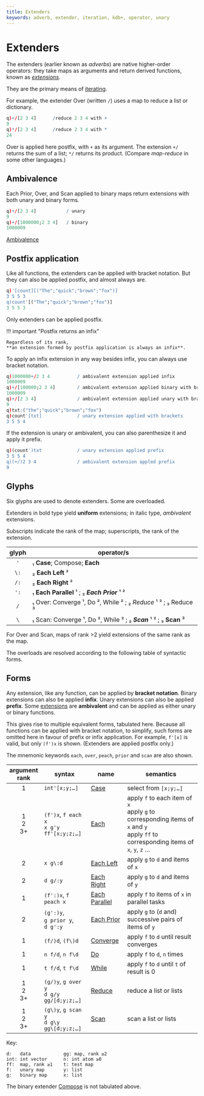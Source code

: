 ```yaml
---
title: Extenders
keywords: adverb, extender, iteration, kdb+, operator, unary
---
```



# Extenders


The extenders (earlier known as _adverbs_) are native higher-order operators: they take maps as arguments and return derived functions, known as [_extensions_](#extensions).

They are the primary means of [iterating](../basics/iteration.md).

For example, the extender Over (written `/`) uses a map to reduce a list or dictionary.

```q
q)+/[2 3 4]      /reduce 2 3 4 with +
9
q)*/[2 3 4]      /reduce 2 3 4 with *
24
```

Over is applied here postfix, with `+` as its argument. 
The extension `+/` returns the sum of a list; `*/` returns its product.
(Compare _map-reduce_ in some other languages.)


## Ambivalence

Each Prior, Over, and Scan applied to binary maps return extensions with both unary and binary forms.

```q
q)+/[2 3 4]           / unary
9
q)+/[1000000;2 3 4]   / binary
1000009
```

<i class="far fa-hand-point-right"></i> 
[Ambivalence](../basics/ambivalence.md)


## Postfix application

Like all functions, the extenders can be applied with bracket notation. 
But they can also be applied postfix, and almost always are.

```q
q)'[count][("The";"quick";"brown";"fox")]
3 5 5 3
q)count'[("The";"quick";"brown";"fox")]
3 5 5 3
```

Only extenders can be applied postfix.


!!! important "Postfix returns an infix"

    Regardless of its rank,
    **an extension formed by postfix application is always an infix**. 

To apply an infix extension in any way besides infix, you can always use bracket notation.

```q
q)1000000+/2 3 4          / ambivalent extension applied infix
1000009
q)+/[100000;2 3 4]        / ambivalent extension applied binary with brackets
1000009
q)+/[2 3 4]               / ambivalent extension applied unary with brackets
9
q)txt:("the";"quick";"brown";"fox")
q)count'[txt]             / unary extension applied with brackets
3 5 5 4
```

If the extension is unary or ambivalent, you can also parenthesize it and apply it prefix.

```q
q)(count')txt             / unary extension applied prefix
3 5 5 4
q)(+/)2 3 4               / ambivalent extension appled prefix
9
```


## Glyphs

Six glyphs are used to denote extenders. Some are overloaded.

Extenders in bold type yield **uniform** extensions; in italic type, _ambivalent_ extensions.

Subscripts indicate the rank of the map; superscripts, the rank of the extension. 

glyph | operator/s
:----:|------------------------------------------
`'`   | ₁ **Case**; Compose; **Each**
`\:`  | ₂ **Each Left** ²
`/:`  | ₂ **Each Right** ²
`':`  | ₁ **Each Parallel** ¹ ; ₂ **_Each Prior_** ¹ ²
`/`   | ₁ Over: Converge ¹, Do ², While ² ; ₂ _Reduce_ ¹ ² ; ₃ Reduce ³
`\`   | ₁ Scan: Converge ¹, Do ², While ² ; ₂ **_Scan_** ¹ ² ; ₃ **Scan** ³

For Over and Scan, maps of rank >2 yield extensions of the same rank as the map.

The overloads are resolved according to the following table of syntactic forms. 


## Forms

Any extension, like any function, can be applied by **bracket notation**. 
Binary extensions can also be applied **infix**. 
Unary extensions can also be applied **prefix**. 
Some [extensions](#extensions) are **ambivalent** and can be applied as either unary or binary functions. 

This gives rise to multiple equivalent forms, tabulated here.
Because all functions can be applied with bracket notation, to simplify, such forms are omitted here in favour of prefix or infix application. 
For example, `f'[x]` is valid, but only `(f')x` is shown.
(Extenders are applied postfix only.)

The mnemonic keywords `each`, `over`, `peach`, `prior` and `scan` are also shown.

argument<br>rank | syntax                                                   | name                                            | semantics
:----------------:|---------------------------------------------------------|-------------------------------------------------|------------------------------------------------------
1                 | `int'[x;y;…]`                                           | [Case](case.md)                                 | select from `[x;y;…]`
1<br>2<br>3+      | `(f')x`, `f each x`<br>`x g'y`<br>`ff'[x;y;z;…]`        | [Each](distributors.md#each)                    | apply `f` to each item of `x`<br>apply `g` to corresponding items of `x` and `y`<br>apply `ff` to corresponding items of `x`, `y`, `z` …
2                 | `x g\:d`                                                | [Each Left](distributors.md#each-left)          | apply `g` to `d` and items of `x`
2                 | `d g/:y`                                                | [Each Right](distributors.md#each-right)        | apply `g` to `d` and items of `y`
1                 | `(f':)x`, `f peach x`                                   | [Each Parallel](distributors.md#each-parallel)  | apply `f` to items of `x` in parallel tasks
2                 | `(g':)y`,<br>`g prior y`,<br>`d g':y`                   | [Each Prior](distributors.md#each-prior)        | apply `g` to (`d` and) successive pairs of items of `y`
1                 | `(f/)d`, `(f\)d`                                        | [Converge](progressors.md#converge)             | apply `f` to `d` until result converges
1                 | `n f/d`, `n f\d`                                        | [Do](progressors.md#do)                         | apply `f` to `d`, `n` times
1                 | `t f/d`, `t f\d`                                        | [While](progressors.md#while)                   | apply `f` to `d` until `t` of result is 0
1<br>2<br>3+      | `(g/)y`, `g over y`<br>`d g/y`<br>`gg/[d;y;z;…]`        | [Reduce](progressors.md#binary-maps)            | reduce a list or lists 
1<br>2<br>3+      | `(g\)y`, `g scan y`<br>`d g\y`<br>`gg\[d;y;z;…]`        | [Scan](progressors.md#binary-maps)              | scan a list or lists 

Key: 
```
d:   data            gg: map, rank ≥2    
int: int vector      n: int atom ≥0 
ff:  map, rank ≥1    t: test map
f:   unary map       y: list
g:   binary map      x: list
```

The binary extender [Compose](compose.md) is not tabulated above. 
